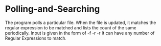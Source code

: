 # Polling-and-Searching
The program polls a particular file. When the file is updated, it matches the regular expression to be matched and lists the count of the same periodically.
Input is given in the form of 
-f <filename> -r<regEx1> -r<regEx2> 
It can have any number of Regular Expressions to match.

